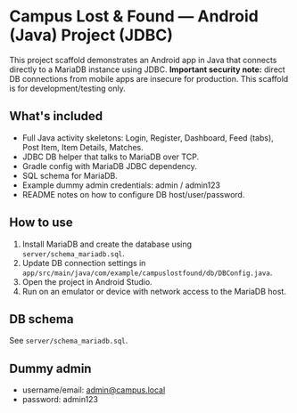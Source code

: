 # Campus Lost & Found — Android (Java) Project (JDBC)

This project scaffold demonstrates an Android app in Java that connects directly to a MariaDB instance using JDBC.
**Important security note:** direct DB connections from mobile apps are insecure for production. This scaffold is for development/testing only.

## What's included
- Full Java activity skeletons: Login, Register, Dashboard, Feed (tabs), Post Item, Item Details, Matches.
- JDBC DB helper that talks to MariaDB over TCP.
- Gradle config with MariaDB JDBC dependency.
- SQL schema for MariaDB.
- Example dummy admin credentials: admin / admin123
- README notes on how to configure DB host/user/password.

## How to use
1. Install MariaDB and create the database using `server/schema_mariadb.sql`.
2. Update DB connection settings in `app/src/main/java/com/example/campuslostfound/db/DBConfig.java`.
3. Open the project in Android Studio.
4. Run on an emulator or device with network access to the MariaDB host.

## DB schema
See `server/schema_mariadb.sql`.

## Dummy admin
- username/email: admin@campus.local
- password: admin123

